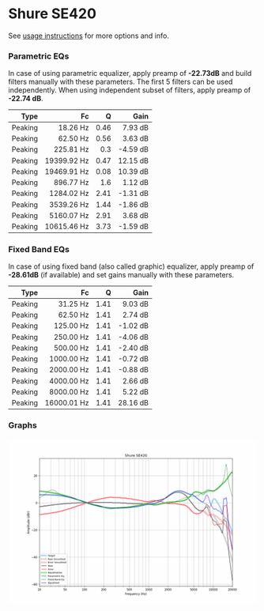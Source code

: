 # Shure SE420
See [usage instructions](https://github.com/jaakkopasanen/AutoEq#usage) for more options and info.

### Parametric EQs
In case of using parametric equalizer, apply preamp of **-22.73dB** and build filters manually
with these parameters. The first 5 filters can be used independently.
When using independent subset of filters, apply preamp of **-22.74 dB**.

| Type    | Fc          |    Q | Gain     |
|--------:|------------:|-----:|---------:|
| Peaking | 18.26 Hz    | 0.46 | 7.93 dB  |
| Peaking | 62.50 Hz    | 0.56 | 3.63 dB  |
| Peaking | 225.81 Hz   | 0.3  | -4.59 dB |
| Peaking | 19399.92 Hz | 0.47 | 12.15 dB |
| Peaking | 19469.91 Hz | 0.08 | 10.39 dB |
| Peaking | 896.77 Hz   | 1.6  | 1.12 dB  |
| Peaking | 1284.02 Hz  | 2.41 | -1.31 dB |
| Peaking | 3539.26 Hz  | 1.44 | -1.86 dB |
| Peaking | 5160.07 Hz  | 2.91 | 3.68 dB  |
| Peaking | 10615.46 Hz | 3.73 | -1.59 dB |

### Fixed Band EQs
In case of using fixed band (also called graphic) equalizer, apply preamp of **-28.61dB**
(if available) and set gains manually with these parameters.

| Type    | Fc          |    Q | Gain     |
|--------:|------------:|-----:|---------:|
| Peaking | 31.25 Hz    | 1.41 | 9.03 dB  |
| Peaking | 62.50 Hz    | 1.41 | 2.74 dB  |
| Peaking | 125.00 Hz   | 1.41 | -1.02 dB |
| Peaking | 250.00 Hz   | 1.41 | -4.06 dB |
| Peaking | 500.00 Hz   | 1.41 | -2.40 dB |
| Peaking | 1000.00 Hz  | 1.41 | -0.72 dB |
| Peaking | 2000.00 Hz  | 1.41 | -0.88 dB |
| Peaking | 4000.00 Hz  | 1.41 | 2.66 dB  |
| Peaking | 8000.00 Hz  | 1.41 | 5.22 dB  |
| Peaking | 16000.01 Hz | 1.41 | 28.16 dB |

### Graphs
![](./Shure%20SE420.png)